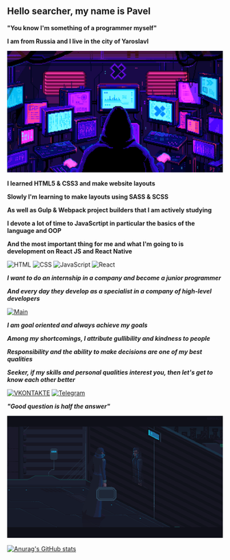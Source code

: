 ## Hello searcher, my name is Pavel
**"You know I'm something of a programmer myself"**  

**I am from Russia and I live in the city of Yaroslavl**

[![Header](https://github.com/xxittacion/xxittacion/blob/main/assets/Header.gif)](https://github.com/xxittacion)

**I learned HTML5 & CSS3 and make website layouts**

**Slowly I'm learning to make layouts using SASS & SCSS**

**As well as Gulp & Webpack project builders that I am actively studying**

**I devote a lot of time to JavaScrtipt in particular the basics of the language and OOP**

**And the most important thing for me and what I'm going to is development on React JS and React Native**


![HTML](https://img.shields.io/badge/-HTML-blueviolet?style=for-the-badge&logo=HTML5)
![CSS](https://img.shields.io/badge/-CSS-blueviolet?style=for-the-badge&logo=CSS3)
![JavaScript](https://img.shields.io/badge/-JavaScript-blueviolet?style=for-the-badge&logo=JavaScript)
![React](https://img.shields.io/badge/-React-blueviolet?style=for-the-badge&logo=React)

***I want to do an internship in a company and become a junior programmer***

***And every day they develop as a specialist in a company of high-level developers***

[![Main](https://github.com/xxittacion/xxittacion/blob/main/assets/Main.gif)](https://github.com/xxittacion)

***I am goal oriented and always achieve my goals***

***Among my shortcomings, I attribute gullibility and kindness to people***

***Responsibility and the ability to make decisions are one of my best qualities***

***Seeker, if my skills and personal qualities interest you, then let's get to know each other better***

[![VKONTAKTE](https://img.shields.io/badge/-VKONTAKTE-black?style=for-the-badge&logo=Vk&logoColor=4F7DB3)](https://vk.com/id148166498)
[![Telegram](https://img.shields.io/badge/-Telegram-black?style=for-the-badge&logo=Telegram&logoColor=27AOD9)](https://t.me/xxittacion)

***"Good question is half the answer"***

[![Footer](https://github.com/xxittacion/xxittacion/blob/main/assets/Footer.gif)](https://github.com/xxittacion)

[![Anurag's GitHub stats](https://github-readme-stats.vercel.app/api?username=xxittacion&hide=contribs,issues&show_icons=true&theme=material-palenight&border_radius=10px)](https://github.com/xxittacion?tab=repositories)
